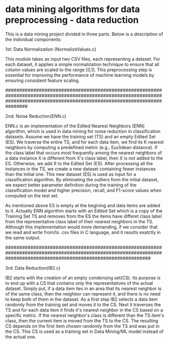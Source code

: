 # data mining algorithms for data preprocessing - data reduction 

This is a data mining project divided in three parts.  Below is a description of the individual components:

1st: Data Normalization (NormalizeValues.c)

This module takes as input two CSV files, each representing a dataset. For each dataset, it applies a simple normalization technique to ensure that all column values are scaled to the range [0,1]. This preprocessing step is essential for improving the performance of machine learning models by ensuring consistent feature scaling.

################################################################################################################################################################################

2nd: Noise Reduction(ENN.c)

ENN.c is an implementation of the Edited Nearest Neighbors (ENN) algorithm, which is used in data mining for noise reduction in classification datasets. Assume we have the training set (TS) and an empty Edited Set (ES). We traverse the entire TS, and for each data item, we find its K nearest neighbors by computing a predefined metric (e.g., Euclidean distance). If the class label that occurs most frequently among the nearest neighbors of a data instance X is different from X's class label, then X is not added to the ES. Otherwise, we add X to the Edited Set (ES). After processing all the instances in the TS, we create a new dataset containing fewer instances than the initial one. This new dataset (ES) is used as input for a classification algorithm. By eliminating the outliers from the initial dataset, we expect better parameter definition during the training of the classification model and higher precision, recall, and F1-score values when computed on the test set.

As mentioned above ES is empty at the begining and data items are added to it. Actually ENN algorithm starts with an Edited Set which is a copy of the Training Set TS and removes from the ES the items have differet class label from the representative class label of their nearest neighbors in the TS. Although this implementation would more demanding, if we consider that we read and write from/to .csv files in C language, and it results exatctly in the same output.

####################################################################################################################################################################

3rd: Data Reduction(IB2.c)

IB2 starts with the creation of an empty condensing set(CS). Its purpose is to end up with a CS that contains only the representatives of the actual dataset. Simply put, if a data item lies in an area that its nearest neighbor is of the same class, then the neighbor can represent it, and there is no need to keep both of them in the dataset. As a first step IB2 selects a data item randomly from the training set and moves it to the CS. Next it traverses the TS  and for each data item it finds it's nearest neighbor in the CS based on a specific metric. If the nearest neighbor's class is different than the TS item's class, then the current item is moved from the TS to the CS. The resulting CS depends on the first item chosen randomly from the TS and was put in the CS. This CS is used as a training set in Data Mining/ML model instead of the actual one.
